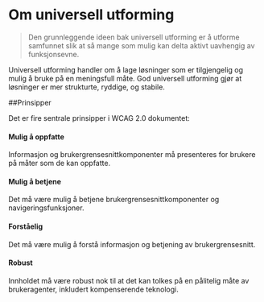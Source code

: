 # Om universell utforming

>Den grunnleggende ideen bak universell utforming er å utforme samfunnet slik at så mange som mulig kan delta aktivt uavhengig av funksjonsevne.

Universell utforming handler om å lage løsninger som er tilgjengelig og mulig å bruke på en meningsfull måte. God universell utforming gjør at løsninger er mer strukturte, ryddige, og stabile.

##Prinsipper

Det er fire sentrale prinsipper i WCAG 2.0 dokumentet:

#### Mulig å oppfatte
Informasjon og brukergrensesnittkomponenter må presenteres for brukere på måter som de kan oppfatte.
#### Mulig å betjene
Det må være mulig å betjene brukergrensesnittkomponenter og navigeringsfunksjoner.
#### Forståelig
Det må være mulig å forstå informasjon og betjening av brukergrensesnitt. 
#### Robust
Innholdet må være robust nok til at det kan tolkes på en pålitelig måte av brukeragenter, inkludert kompenserende teknologi.

